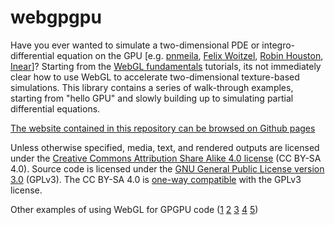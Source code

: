 # webgpgpu

Have you ever wanted to simulate a two-dimensional PDE or integro-differential equation on the GPU [e.g. 
[pnmeila](https://www.chromeexperiments.com/experiment/gray-scott-simulation),
[Felix Woitzel](http://webglplayground.net/gallery),
[Robin Houston](https://bl.ocks.org/robinhouston/ed597847175cf692ecce),
[Inear](http://www.inear.se/patterns/demo1/)]?
Starting from the [WebGL fundamentals](http://learningwebgl.com/blog/?p=11) tutorials, its not immediately clear how to use WebGL to accelerate two-dimensional texture-based simulations. This library contains a series of walk-through examples, starting from "hello GPU" and slowly building up to simulating partial differential equations.

[The website contained in this repository can be browsed on Github pages](https://michaelerule.github.io/webgpgpu/)

Unless otherwise specified, media, text, and rendered outputs are licensed under the [Creative Commons Attribution Share Alike 4.0 license](https://choosealicense.com/licenses/cc-by-sa-4.0/) (CC BY-SA 4.0). Source code is licensed under the [GNU General Public License version 3.0](https://www.gnu.org/copyleft/gpl.html) (GPLv3). The CC BY-SA 4.0 is [one-way compatible](https://creativecommons.org/compatiblelicenses) with the GPLv3 license. 

Other examples of using WebGL for GPGPU code ([1](https://github.com/holgerl/webgl-gpgpu)
[2](https://github.com/stormcolor/webclgl)
[3](http://www.vizitsolutions.com/portfolio/webgl/gpgpu/)
[4](http://concord-consortium.github.io/lab/experiments/webgl-gpgpu/webgl.html)
[5](http://pathgl.com/documentation/gpgpu.html))
